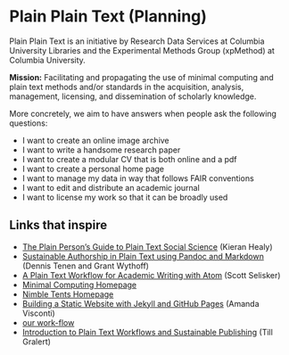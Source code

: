 # Plain Plain Text (Planning)

Plain Plain Text is an initiative by Research Data Services at Columbia
University Libraries and the Experimental Methods Group (xpMethod) at Columbia
University.

**Mission:** Facilitating and propagating the use of minimal computing and
plain text methods and/or standards in the acquisition, analysis, management,
licensing, and dissemination of scholarly knowledge.

More concretely, we aim to have answers when people ask the following
questions:

* I want to create an online image archive
* I want to write a handsome research paper
* I want to create a modular CV that is both online and a pdf
* I want to create a personal home page
* I want to manage my data in way that follows FAIR conventions
* I want to edit and distribute an academic journal
* I want to license my work so that it can be broadly used

## Links that inspire

* [The Plain Person’s Guide to Plain Text Social Science](https://kieranhealy.org/publications/plain-person-text/) (Kieran Healy)
* [Sustainable Authorship in Plain Text using Pandoc and Markdown](https://programminghistorian.org/en/lessons/sustainable-authorship-in-plain-text-using-pandoc-and-markdown) (Dennis Tenen and Grant Wythoff)
* [A Plain Text Workflow for Academic Writing with Atom](http://u.arizona.edu/~selisker/post/workflow/) (Scott Selisker)
* [Minimal Computing Homepage](https://go-dh.github.io/mincomp/)
* [Nimble Tents Homepage](https://nimbletents.github.io/)
* [Building a Static Website with Jekyll and GitHub Pages](https://programminghistorian.org/en/lessons/building-static-sites-with-jekyll-github-pages) (Amanda Visconti)
* [our work-flow](http://www.smallaxe.net/sxarchipelagos/workflow.html)
* [Introduction to Plain Text Workflows and Sustainable Publishing](http://www.sitzextase.de/blog/2017/02/22/plain-text/) (Till Gralert)
